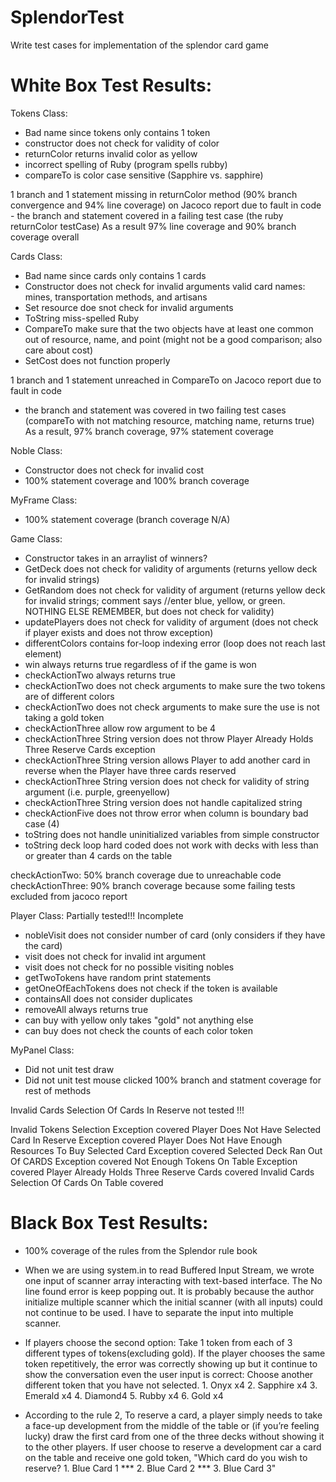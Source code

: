 # SplendorTest
Write test cases for implementation of the splendor card game

# White Box Test Results: 

Tokens Class:
- Bad name since tokens only contains 1 token  
- constructor does not check for validity of color 
- returnColor returns invalid color as yellow
- incorrect spelling of Ruby (program spells rubby) 
- compareTo is color case sensitive (Sapphire vs. sapphire)

1 branch and 1 statement missing in returnColor method (90% branch convergence and 94% line coverage) on Jacoco report due to fault in code 
	- the branch and statement covered in a failing test case (the ruby returnColor testCase) 
As a result 97% line coverage and 90% branch coverage overall 

Cards Class: 
- Bad name since cards only contains 1 cards  
- Constructor does not check for invalid arguments 
	valid card names: mines, transportation methods, and artisans 
- Set resource doe snot check for invalid arguments 
- ToString miss-spelled Ruby
- CompareTo make sure that the two objects have at least one common out of resource, name, and point (might not be a good comparison; also care about cost) 
- SetCost does not function properly 

1 branch and 1 statement unreached in CompareTo on Jacoco report due to fault in code 
  - the branch and statement was covered in two failing test cases (compareTo with not matching resource, matching name, returns true) 
As a result, 97% branch coverage, 97% statement coverage 

Noble Class: 
- Constructor does not check for invalid cost 
- 100% statement coverage and 100% branch coverage

MyFrame Class: 
- 100% statement coverage (branch coverage N/A)

Game Class: 
- Constructor takes in an arraylist of winners?
- GetDeck does not check for validity of arguments (returns yellow deck for invalid strings)
- GetRandom does not check for validity of argument (returns yellow deck for invalid strings; comment says //enter blue, yellow, or green. NOTHING ELSE REMEMBER, but does not check for validity)
- updatePlayers does not check for validity of argument (does not check if player exists and does not throw exception)
- differentColors contains for-loop indexing error (loop does not reach last element)
- win always returns true regardless of if the game is won 
- checkActionTwo always returns true 
- checkActionTwo does not check arguments to make sure the two tokens are of different colors
- checkActionTwo does not check arguments to make sure the use is not taking a gold token 
- checkActionThree allow row argument to be 4 
- checkActionThree String version does not throw Player Already Holds Three Reserve Cards exception
- checkActionThree String version allows Player to add another card in reverse when the Player have three cards reserved
- checkActionThree String version does not check for validity of string argument (i.e. purple, greenyellow)
- checkActionThree String version does not handle capitalized string
- checkActionFive does not throw error when column is boundary bad case (4) 
- toString does not handle uninitialized variables from simple constructor 
- toString deck loop hard coded does not work with decks with less than or greater than 4 cards on the table

checkActionTwo: 50% branch coverage due to unreachable code 
checkActionThree: 90% branch coverage because some failing tests excluded from jacoco report

Player Class: Partially tested!!! Incomplete
- nobleVisit does not consider number of card (only considers if they have the card)
- visit does not check for invalid int argument
- visit does not check for no possible visiting nobles
- getTwoTokens have random print statements
- getOneOfEachTokens does not check if the token is available 
- containsAll does not consider duplicates
- removeAll always returns true 
- can buy with yellow only takes "gold" not anything else 
- can buy does not check the counts of each color token

MyPanel Class: 
- Did not unit test draw 
- Did not unit test mouse clicked
100% branch and statment coverage for rest of methods 

Invalid Cards Selection Of Cards In Reserve not tested !!!

Invalid Tokens Selection Exception covered
Player Does Not Have Selected Card In Reserve Exception covered
Player Does Not Have Enough Resources To Buy Selected Card Exception covered
Selected Deck Ran Out Of CARDS Exception covered 
Not Enough Tokens On Table Exception covered 
Player Already Holds Three Reserve Cards covered 
Invalid Cards Selection Of Cards On Table covered 

# Black Box Test Results:

- 100% coverage of the rules from the Splendor rule book

- When we are using system.in to read Buffered Input Stream, we wrote one input of scanner array interacting with text-based interface. The No line found error is keep popping out. It is probably because the author initialize multiple scanner which the initial scanner (with all inputs) could not continue to be used. I have to separate the input into multiple scanner.

- If players choose the second option: Take 1 token from each of 3 different types of tokens(excluding gold). If the player chooses the same token repetitively, the error was correctly showing up but it continue to show the conversation even the user input is correct: Choose another different token that you have not selected. 1. Onyx x4 2. Sapphire x4 3. Emerald x4 4. Diamond4 5. Rubby x4 6. Gold x4

- According to the rule 2, To reserve a card, a player simply needs to take a face-up development from the middle of the table or (if you’re feeling lucky) draw the first card from one of the three decks without showing it to the other players. If user choose to reserve a development car a card on the table and receive one gold token, "Which card do you wish to reserve? 1. Blue Card 1 *** 2. Blue Card 2 *** 3. Blue Card 3"